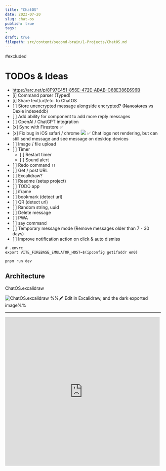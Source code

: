 ```yaml
---
title: "ChatOS"
date: 2023-07-20
slug: chat-os
publish: true
tags:
- 
draft: true
filepath: src/content/second-brain/1-Projects/ChatOS.md
---
```


\#excluded

# TODOs & Ideas

* https://arc.net/p/8F97E451-856E-472E-ABAB-C68E386E696B
* \[i] Command parser (Typed)
* \[i] Share text/url/etc. to ChatOS
* \[ ] Store unencrypted message alongside encrypted? (~~Nanostores~~ vs Dexie indexeddb)
* \[ ] Add ability for component to add more reply messages
* \[ ] OpenAI / ChatGPT integration
* \[x] Sync with Firestore ✅
* \[x] Fix bug in iOS safari / chrome ![](1-Projects/attachments/ChatOS.png) ✅ Chat logs not rendering, but can still send message and see message on desktop devices
* \[ ] Image / file upload
* \[ ] Timer
  * \[ ] Restart timer
  * \[ ] Sound alert
* \[ ] Redo command `!!`
* \[ ] Get / post URL
* \[ ] Excalidraw?
* \[ ] Readme (setup project)
* \[ ] TODO app
* \[ ] iframe
* \[ ] bookmark (detect url)
* \[ ] QR (detect url)
* \[ ] Random string, uuid
* \[ ] Delete message
* \[ ] PWA
* \[ ] say command
* \[ ] Temporary message mode (Remove messages older than 7 - 30 days)
* \[ ] Improve notification action on click & auto dismiss

```shell
# .envrc
export VITE_FIREBASE_EMULATOR_HOST=$(ipconfig getifaddr en0) 

pnpm run dev
```

## Architecture

ChatOS.excalidraw

![ChatOS.excalidraw](Excalidraw/ChatOS.excalidraw.svg)
%%🖋 Edit in Excalidraw, and the dark exported image%%

***

<iframe src="https://www.facebook.com/plugins/post.php?href=https%3A%2F%2Fwww.facebook.com%2Fnarze%2Fposts%2Fpfbid02M11LkLDzaxJdJCAM1WcGJSidPXEjrWcD3hkAPF1V3XfEACQvaF2LtzRFGQ1d6MYbl&show_text=true&width=500" width="500" height="480" style="border:none;overflow:hidden" scrolling="no" frameborder="0" allowfullscreen="true" allow="autoplay; clipboard-write; encrypted-media; picture-in-picture; web-share"></iframe>
